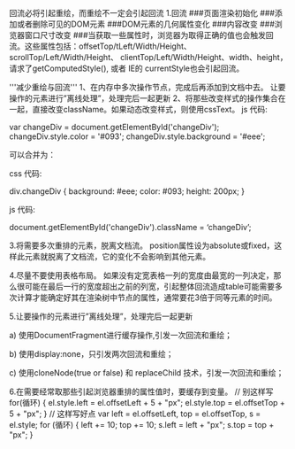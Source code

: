 回流必将引起重绘，而重绘不一定会引起回流
1.回流
	###页面渲染初始化
	###添加或者删除可见的DOM元素
	###DOM元素的几何属性变化
	###内容改变
	###浏览器窗口尺寸改变
	###当获取一些属性时，浏览器为取得正确的值也会触发回流。这些属性包括：offsetTop/tLeft/Width/Height、scrollTop/Left/Width/Height、 clientTop/Left/Width/Height、width、height，请求了getComputedStyle(), 或者 IE的 currentStyle也会引起回流。

'''减少重绘与回流'''
1、在内存中多次操作节点，完成后再添加到文档中去。
让要操作的元素进行”离线处理”，处理完后一起更新
2、将那些改变样式的操作集合在一起，直接改变className。如果动态改变样式，则使用cssText。
js 代码:

var changeDiv = document.getElementById('changeDiv'); 
changeDiv.style.color = '#093'; 
changeDiv.style.background = '#eee'; 

可以合并为：

css 代码:

div.changeDiv {
    background: #eee;
    color: #093;
    height: 200px;
}

js 代码:

document.getElementById('changeDiv').className = ‘changeDiv’;

3.将需要多次重排的元素，脱离文档流。
position属性设为absolute或fixed，这样此元素就脱离了文档流，它的变化不会影响到其他元素。

4.尽量不要使用表格布局。
如果没有定宽表格一列的宽度由最宽的一列决定，那么很可能在最后一行的宽度超出之前的列宽，引起整体回流造成table可能需要多次计算才能确定好其在渲染树中节点的属性，通常要花3倍于同等元素的时间。

5.让要操作的元素进行”离线处理”，处理完后一起更新

a) 使用DocumentFragment进行缓存操作,引发一次回流和重绘；

b) 使用display:none，只引发两次回流和重绘；

c) 使用cloneNode(true or false) 和 replaceChild 技术，引发一次回流和重绘；

6.在需要经常取那些引起浏览器重排的属性值时，要缓存到变量。
// 别这样写
for(循环) {
    el.style.left = el.offsetLeft + 5 + "px";
    el.style.top = el.offsetTop + 5 + "px";
}
// 这样写好点
var left = el.offsetLeft,
top = el.offsetTop,
s = el.style; 
for (循环) { 
    left += 10; 
    top += 10; 
    s.left = left + "px"; 
    s.top = top + "px"; 
}